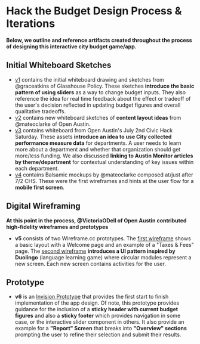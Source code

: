 # Hack the Budget Design Process & Iterations

**Below, we outline and reference artifacts created throughout the process of designing this interactive city budget game/app.**

## Initial Whiteboard Sketches

- [v1](./v1) contains the initial whiteboard drawing and sketches from @graceatkins of Glasshouse Policy. These sketches **introduce the basic pattern of using sliders** as a way to change budget inputs. They also reference the idea for real time feedback about the effect or tradeoff of the user's decision reflected in updating budget figures and overall qualitative tradeoffs.
- [v2](./v2) contains new whiteboard sketches of **content layout ideas** from @mateoclarke of Open Austin.
- [v3](./v3) contains whiteboard from Open Austin's July 2nd Civic Hack Saturday. These assets **introduce an idea to use City collected performance measure data** for departments. A user needs to learn more about a department and whether that organization should get more/less funding. We also discussed **linking to Austin Monitor articles by theme/department** for contextual understanding of key issues within each department.
- [v4](./v4) contains Balsamic mockups by @mateoclarke composed at/just after 7/2 CHS. These were the first wireframes and hints at the user flow for a **mobile first screen**.

## Digital Wireframing

**At this point in the process, @VictoriaODell of Open Austin contributed high-fidelity wireframes and prototypes**

- **v5** consists of two Wireframe.cc prototypes. The [first wireframe](https://wireframe.cc/pro/pp/d7b9ee0ad49875) shows a basic layout with a Welcome page and an example of a "Taxes & Fees" page. The [second wireframe](https://wireframe.cc/pro/pp/005cefd3a49876) **introduces a UI pattern inspired by Duolingo** (language learning game) where circular modules represent a new screen. Each new screen contains activities for the user.

## Prototype
- **v6** is an [Invision Prototype](https://invis.io/BG7ZR8BZE) that provides the first start to finish implementation of the app design. Of note, this prototype provides guidance for the inclusion of a **sticky header with current budget figures** and also a **sticky footer** which provides navigation in some case, or the interactive slider component in others. It also provide an example for a **"Report" Screen** that breaks into **"Overview" sections** prompting the user to refine their selection and submit their results.
